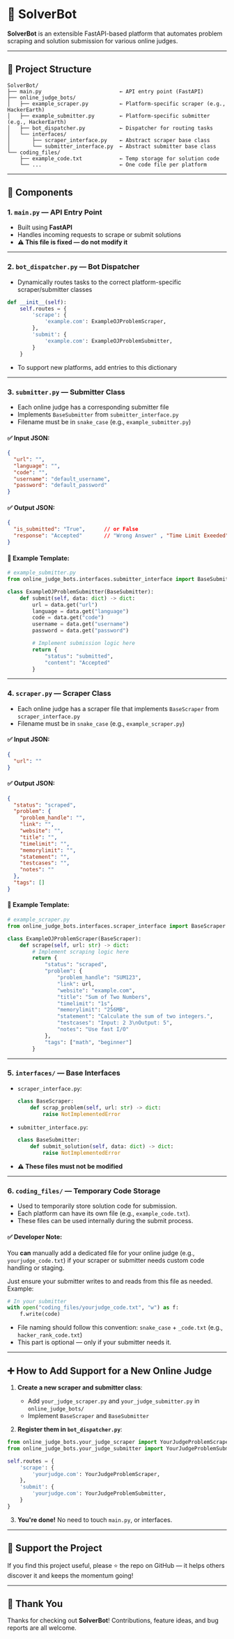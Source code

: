 # 🚀 SolverBot

**SolverBot** is an extensible FastAPI-based platform that automates problem scraping and solution submission for various online judges.

---

## 📁 Project Structure

```
SolverBot/
├── main.py                         ← API entry point (FastAPI)
├── online_judge_bots/
│   ├── example_scraper.py          ← Platform-specific scraper (e.g., HackerEarth)
│   ├── example_submitter.py        ← Platform-specific submitter (e.g., HackerEarth)
│   ├── bot_dispatcher.py           ← Dispatcher for routing tasks
│   └── interfaces/
│       ├── scraper_interface.py    ← Abstract scraper base class
│       └── submitter_interface.py  ← Abstract submitter base class
└── coding_files/
    ├── example_code.txt            ← Temp storage for solution code
    └── ...                         ← One code file per platform
```

---

## 🔧 Components

### 1. `main.py` — **API Entry Point**

* Built using **FastAPI**
* Handles incoming requests to scrape or submit solutions
* **⚠️ This file is fixed — do not modify it**

---

### 2. `bot_dispatcher.py` — **Bot Dispatcher**

* Dynamically routes tasks to the correct platform-specific scraper/submitter classes

```python
def __init__(self):
    self.routes = {
        'scrape': {
            'example.com': ExampleOJProblemScraper,
        },
        'submit': {
            'example.com': ExampleOJProblemSubmitter,
        }
    }
```

* To support new platforms, add entries to this dictionary

---

### 3. `submitter.py` — **Submitter Class**

* Each online judge has a corresponding submitter file
* Implements `BaseSubmitter` from `submitter_interface.py`
* Filename must be in `snake_case` (e.g., `example_submitter.py`)

#### ✅ Input JSON:

```json
{
  "url": "",
  "language": "",
  "code": "",
  "username": "default_username",
  "password": "default_password"
}
```

#### ✅ Output JSON:

```json
{
  "is_submitted": "True",      // or False
  "response": "Accepted"       // "Wrong Answer" , "Time Limit Exeeded" Or Error Message 
}
```

#### 📌 Example Template:

```python
# example_submitter.py
from online_judge_bots.interfaces.submitter_interface import BaseSubmitter

class ExampleOJProblemSubmitter(BaseSubmitter):
    def submit(self, data: dict) -> dict:
        url = data.get("url")
        language = data.get("language")
        code = data.get("code")
        username = data.get("username")
        password = data.get("password")

        # Implement submission logic here
        return {
            "status": "submitted",
            "content": "Accepted"
        }
```

---

### 4. `scraper.py` — **Scraper Class**

* Each online judge has a scraper file that implements `BaseScraper` from `scraper_interface.py`
* Filename must be in `snake_case` (e.g., `example_scraper.py`)

#### ✅ Input JSON:

```json
{
  "url": ""
}
```

#### ✅ Output JSON:

```json
{
  "status": "scraped",
  "problem": {
    "problem_handle": "",
    "link": "",
    "website": "",
    "title": "",
    "timelimit": "",
    "memorylimit": "",
    "statement": "",
    "testcases": "",
    "notes": ""
  },
  "tags": []
}
```

#### 📌 Example Template:

```python
# example_scraper.py
from online_judge_bots.interfaces.scraper_interface import BaseScraper

class ExampleOJProblemScraper(BaseScraper):
    def scrape(self, url: str) -> dict:
        # Implement scraping logic here
        return {
            "status": "scraped",
            "problem": {
                "problem_handle": "SUM123",
                "link": url,
                "website": "example.com",
                "title": "Sum of Two Numbers",
                "timelimit": "1s",
                "memorylimit": "256MB",
                "statement": "Calculate the sum of two integers.",
                "testcases": "Input: 2 3\nOutput: 5",
                "notes": "Use fast I/O"
            },
            "tags": ["math", "beginner"]
        }
```

---

### 5. `interfaces/` — **Base Interfaces**

* `scraper_interface.py`:

  ```python
  class BaseScraper:
      def scrap_problem(self, url: str) -> dict:
          raise NotImplementedError
  ```

* `submitter_interface.py`:

  ```python
  class BaseSubmitter:
      def submit_solution(self, data: dict) -> dict:
          raise NotImplementedError
  ```

* **⚠️ These files must not be modified**
---
### 6. `coding_files/` — **Temporary Code Storage**

* Used to temporarily store solution code for submission.
* Each platform can have its own file (e.g., `example_code.txt`).
* These files can be used internally during the submit process.

#### ✅ Developer Note:

You **can** manually add a dedicated file for your online judge (e.g., `yourjudge_code.txt`) if your scraper or submitter needs custom code handling or staging.

Just ensure your submitter writes to and reads from this file as needed. Example:

```python
# In your submitter
with open("coding_files/yourjudge_code.txt", "w") as f:
    f.write(code)
```

* File naming should follow this convention: `snake_case` + `_code.txt` (e.g., `hacker_rank_code.txt`)
* This part is optional — only if your submitter needs it.

---

## ➕ How to Add Support for a New Online Judge

1. **Create a new scraper and submitter class**:

   * Add `your_judge_scraper.py` and `your_judge_submitter.py` in `online_judge_bots/`
   * Implement `BaseScraper` and `BaseSubmitter`

2. **Register them in `bot_dispatcher.py`**:

```python
from online_judge_bots.your_judge_scraper import YourJudgeProblemScraper
from online_judge_bots.your_judge_submitter import YourJudgeProblemSubmitter

self.routes = {
    'scrape': {
        'yourjudge.com': YourJudgeProblemScraper,
    },
    'submit': {
        'yourjudge.com': YourJudgeProblemSubmitter,
    }
}
```

3. **You're done!** No need to touch `main.py`, or interfaces.

---

## 🌟 Support the Project

If you find this project useful, please ⭐ the repo on GitHub — it helps others discover it and keeps the momentum going!

---

## 🙏 Thank You

Thanks for checking out **SolverBot**! Contributions, feature ideas, and bug reports are all welcome.
